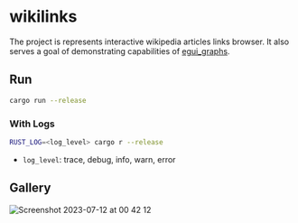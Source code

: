 # wikilinks

The project is represents interactive wikipedia articles links browser. It also serves a goal of demonstrating capabilities of [egui_graphs](https://github.com/blitzarx1/egui_graphs).

## Run
```bash
cargo run --release
```

### With Logs
```bash
RUST_LOG=<log_level> cargo r --release
``` 
* `log_level`: trace, debug, info, warn, error

## Gallery
![Screenshot 2023-07-12 at 00 42 12](https://github.com/blitzarx1/wikilinks/assets/32969427/0f7ca00d-9af4-4b0a-9940-3cf625db68a1)
